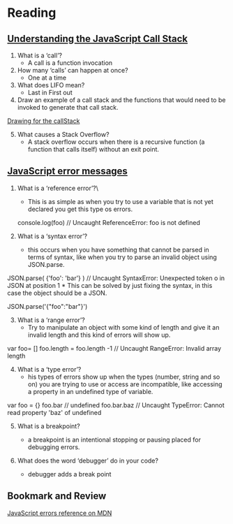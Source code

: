 # Reading

## [Understanding the JavaScript Call Stack](https://medium.freecodecamp.org/understanding-the-javascript-call-stack-861e41ae61d4)

1. What is a ‘call’?
      * A call is a function invocation
2. How many ‘calls’ can happen at once?
      * One at a time
3. What does LIFO mean?
      * Last in First out 
4. Draw an example of a call stack and the functions that would need to be invoked to generate that call stack.

[Drawing for the callStack](https://cdn-media-1.freecodecamp.org/images/QgR2uIk7tW0YNz0Xm8g0jAPeRFI0e4sCejsv)

5. What causes a Stack Overflow?
      * A stack overflow occurs when there is a recursive function (a function that calls itself) without an exit point.

## [JavaScript error messages](https://codeburst.io/javascript-error-messages-debugging-d23f84f0ae7c)

1. What is a ‘reference error’?\
      * This is as simple as when you try to use a variable that is not yet declared you get this type os errors.

      console.log(foo) // Uncaught ReferenceError: foo is not defined

2. What is a ‘syntax error’?
      * this occurs when you have something that cannot be parsed in terms of syntax, like when you try to parse an invalid object using JSON.parse.

JSON.parse( {'foo': 'bar'} ) // Uncaught SyntaxError: Unexpected token o in JSON 
at position 1
      * This can be solved by just fixing the syntax, in this case the object should be a JSON.

JSON.parse('{"foo":"bar"}')

3. What is a ‘range error’?
      * Try to manipulate an object with some kind of length and give it an invalid length and this kind of errors will show up.

var foo= []
foo.length = foo.length -1 // Uncaught RangeError: Invalid array length


4. What is a ‘type error’?
      * his types of errors show up when the types (number, string and so on) you are trying to use or access are incompatible, like accessing a property in an undefined type of variable.

var foo = {}
foo.bar // undefined
foo.bar.baz // Uncaught TypeError: Cannot read property 'baz' of undefined

5. What is a breakpoint?
      * a breakpoint is an intentional stopping or pausing placed for debugging errors.

6. What does the word ‘debugger’ do in your code?
      * debugger adds a break point 
## Bookmark and Review

[JavaScript errors reference on MDN](https://developer.mozilla.org/en-US/docs/Web/JavaScript/Reference/Errors)